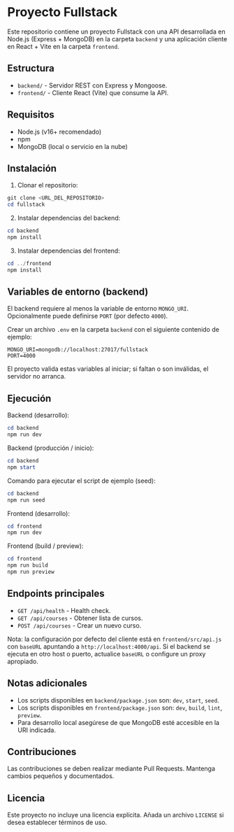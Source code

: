
# Proyecto Fullstack

Este repositorio contiene un proyecto Fullstack con una API desarrollada en Node.js (Express + MongoDB) en la carpeta `backend` y una aplicación cliente en React + Vite en la carpeta `frontend`.

## Estructura

- `backend/` - Servidor REST con Express y Mongoose.
- `frontend/` - Cliente React (Vite) que consume la API.

## Requisitos

- Node.js (v16+ recomendado)
- npm
- MongoDB (local o servicio en la nube)

## Instalación

1. Clonar el repositorio:

```powershell
git clone <URL_DEL_REPOSITORIO>
cd fullstack
```

2. Instalar dependencias del backend:

```powershell
cd backend
npm install
```

3. Instalar dependencias del frontend:

```powershell
cd ../frontend
npm install
```

## Variables de entorno (backend)

El backend requiere al menos la variable de entorno `MONGO_URI`. Opcionalmente puede definirse `PORT` (por defecto `4000`).

Crear un archivo `.env` en la carpeta `backend` con el siguiente contenido de ejemplo:

```
MONGO_URI=mongodb://localhost:27017/fullstack
PORT=4000
```

El proyecto valida estas variables al iniciar; si faltan o son inválidas, el servidor no arranca.

## Ejecución

Backend (desarrollo):

```powershell
cd backend
npm run dev
```

Backend (producción / inicio):

```powershell
cd backend
npm start
```

Comando para ejecutar el script de ejemplo (seed):

```powershell
cd backend
npm run seed
```

Frontend (desarrollo):

```powershell
cd frontend
npm run dev
```

Frontend (build / preview):

```powershell
cd frontend
npm run build
npm run preview
```

## Endpoints principales

- `GET /api/health` - Health check.
- `GET /api/courses` - Obtener lista de cursos.
- `POST /api/courses` - Crear un nuevo curso.

Nota: la configuración por defecto del cliente está en `frontend/src/api.js` con `baseURL` apuntando a `http://localhost:4000/api`. Si el backend se ejecuta en otro host o puerto, actualice `baseURL` o configure un proxy apropiado.

## Notas adicionales

- Los scripts disponibles en `backend/package.json` son: `dev`, `start`, `seed`.
- Los scripts disponibles en `frontend/package.json` son: `dev`, `build`, `lint`, `preview`.
- Para desarrollo local asegúrese de que MongoDB esté accesible en la URI indicada.

## Contribuciones

Las contribuciones se deben realizar mediante Pull Requests. Mantenga cambios pequeños y documentados.

## Licencia

Este proyecto no incluye una licencia explícita. Añada un archivo `LICENSE` si desea establecer términos de uso.

